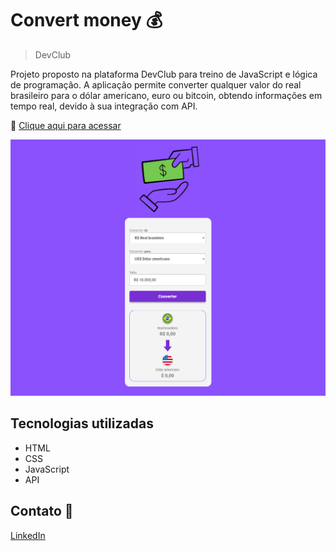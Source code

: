 # Convert money 💰

>DevClub

Projeto proposto na plataforma DevClub para treino de JavaScript e lógica de programação. A aplicação permite converter qualquer valor do real brasileiro para o dólar americano, euro ou bitcoin, obtendo informações em tempo real, devido à sua integração com API.

🔗 [Clique aqui para acessar](https://alineguiseline.github.io/convert-money/)

![Desktop](./assets/screen-capture.png)

## Tecnologias utilizadas
- HTML  
- CSS  
- JavaScript
- API

## Contato 💜
[LinkedIn](https://www.linkedin.com/in/alineguiseline)